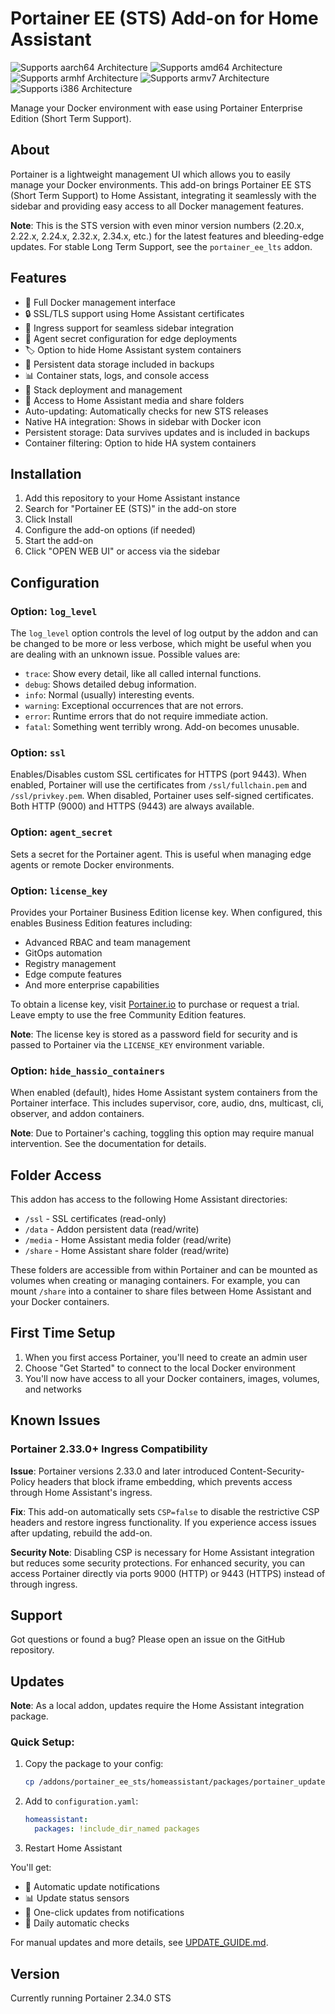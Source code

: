 # Portainer EE (STS) Add-on for Home Assistant

![Supports aarch64 Architecture][aarch64-shield]
![Supports amd64 Architecture][amd64-shield]
![Supports armhf Architecture][armhf-shield]
![Supports armv7 Architecture][armv7-shield]
![Supports i386 Architecture][i386-shield]

Manage your Docker environment with ease using Portainer Enterprise Edition (Short Term Support).

## About

Portainer is a lightweight management UI which allows you to easily manage your Docker environments. This add-on brings Portainer EE STS (Short Term Support) to Home Assistant, integrating it seamlessly with the sidebar and providing easy access to all Docker management features.

**Note**: This is the STS version with even minor version numbers (2.20.x, 2.22.x, 2.24.x, 2.32.x, 2.34.x, etc.) for the latest features and bleeding-edge updates. For stable Long Term Support, see the `portainer_ee_lts` addon.

## Features

- 🐳 Full Docker management interface
- 🔒 SSL/TLS support using Home Assistant certificates
- 🎯 Ingress support for seamless sidebar integration
- 🔐 Agent secret configuration for edge deployments
- 🏷️ Option to hide Home Assistant system containers
- 💾 Persistent data storage included in backups
- 📊 Container stats, logs, and console access
- 🚀 Stack deployment and management
- 📁 Access to Home Assistant media and share folders
- Auto-updating: Automatically checks for new STS releases
- Native HA integration: Shows in sidebar with Docker icon
- Persistent storage: Data survives updates and is included in backups
- Container filtering: Option to hide HA system containers

## Installation

1. Add this repository to your Home Assistant instance
2. Search for "Portainer EE (STS)" in the add-on store
3. Click Install
4. Configure the add-on options (if needed)
5. Start the add-on
6. Click "OPEN WEB UI" or access via the sidebar

## Configuration

### Option: `log_level`

The `log_level` option controls the level of log output by the addon and can
be changed to be more or less verbose, which might be useful when you are
dealing with an unknown issue. Possible values are:

- `trace`: Show every detail, like all called internal functions.
- `debug`: Shows detailed debug information.
- `info`: Normal (usually) interesting events.
- `warning`: Exceptional occurrences that are not errors.
- `error`: Runtime errors that do not require immediate action.
- `fatal`: Something went terribly wrong. Add-on becomes unusable.

### Option: `ssl`

Enables/Disables custom SSL certificates for HTTPS (port 9443). When enabled, 
Portainer will use the certificates from `/ssl/fullchain.pem` and `/ssl/privkey.pem`.
When disabled, Portainer uses self-signed certificates. Both HTTP (9000) and HTTPS 
(9443) are always available.

### Option: `agent_secret`

Sets a secret for the Portainer agent. This is useful when managing edge agents
or remote Docker environments.

### Option: `license_key`

Provides your Portainer Business Edition license key. When configured, this enables
Business Edition features including:
- Advanced RBAC and team management
- GitOps automation
- Registry management
- Edge compute features
- And more enterprise capabilities

To obtain a license key, visit [Portainer.io](https://www.portainer.io/pricing) to
purchase or request a trial. Leave empty to use the free Community Edition features.

**Note**: The license key is stored as a password field for security and is passed
to Portainer via the `LICENSE_KEY` environment variable.

### Option: `hide_hassio_containers`

When enabled (default), hides Home Assistant system containers from the Portainer 
interface. This includes supervisor, core, audio, dns, multicast, cli, observer, 
and addon containers.

**Note**: Due to Portainer's caching, toggling this option may require manual
intervention. See the documentation for details.

## Folder Access

This addon has access to the following Home Assistant directories:

- `/ssl` - SSL certificates (read-only)
- `/data` - Addon persistent data (read/write)
- `/media` - Home Assistant media folder (read/write)
- `/share` - Home Assistant share folder (read/write)

These folders are accessible from within Portainer and can be mounted as volumes when creating or managing containers. For example, you can mount `/share` into a container to share files between Home Assistant and your Docker containers.

## First Time Setup

1. When you first access Portainer, you'll need to create an admin user
2. Choose "Get Started" to connect to the local Docker environment
3. You'll now have access to all your Docker containers, images, volumes, and networks

## Known Issues

### Portainer 2.33.0+ Ingress Compatibility

**Issue**: Portainer versions 2.33.0 and later introduced Content-Security-Policy headers that block iframe embedding, which prevents access through Home Assistant's ingress.

**Fix**: This add-on automatically sets `CSP=false` to disable the restrictive CSP headers and restore ingress functionality. If you experience access issues after updating, rebuild the add-on.

**Security Note**: Disabling CSP is necessary for Home Assistant integration but reduces some security protections. For enhanced security, you can access Portainer directly via ports 9000 (HTTP) or 9443 (HTTPS) instead of through ingress.

## Support

Got questions or found a bug? Please open an issue on the GitHub repository.

[aarch64-shield]: https://img.shields.io/badge/aarch64-yes-green.svg
[amd64-shield]: https://img.shields.io/badge/amd64-yes-green.svg
[armhf-shield]: https://img.shields.io/badge/armhf-yes-green.svg
[armv7-shield]: https://img.shields.io/badge/armv7-yes-green.svg
[i386-shield]: https://img.shields.io/badge/i386-yes-green.svg

## Updates

**Note**: As a local addon, updates require the Home Assistant integration package.

### Quick Setup:
1. Copy the package to your config:
   ```bash
   cp /addons/portainer_ee_sts/homeassistant/packages/portainer_updates.yaml /config/packages/
   ```

2. Add to `configuration.yaml`:
   ```yaml
   homeassistant:
     packages: !include_dir_named packages
   ```

3. Restart Home Assistant

You'll get:
- 🔔 Automatic update notifications
- 📊 Update status sensors
- 🚀 One-click updates from notifications
- 📅 Daily automatic checks

For manual updates and more details, see [UPDATE_GUIDE.md](UPDATE_GUIDE.md).

## Version

Currently running Portainer 2.34.0 STS


